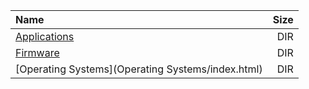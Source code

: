 |Name|Size|
|:---|---:|
|[Applications](Applications/index.html)|DIR|
|[Firmware](Firmware/index.html)|DIR|
|[Operating Systems](Operating Systems/index.html)|DIR|
